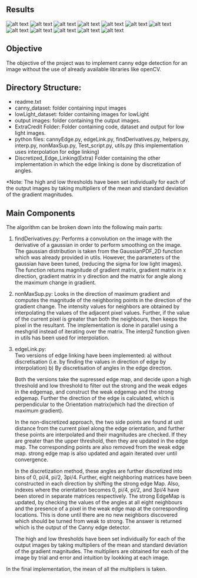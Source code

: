     
## Results 
![alt text](https://github.com/tejas0809/CV-CannyEdgeDetection/blob/master/canny_dataset/118035.jpg?raw=true)
![alt text](https://github.com/tejas0809/CV-CannyEdgeDetection/blob/master/output_canny_dataset/118035.png?raw=true)
![alt text](https://github.com/tejas0809/CV-CannyEdgeDetection/blob/master/canny_dataset/135069.jpg?raw=true)
![alt text](https://github.com/tejas0809/CV-CannyEdgeDetection/blob/master/output_canny_dataset/135069.png?raw=true)
![alt text](https://github.com/tejas0809/CV-CannyEdgeDetection/blob/master/canny_dataset/189080.jpg?raw=true)
![alt text](https://github.com/tejas0809/CV-CannyEdgeDetection/blob/master/output_canny_dataset/189080.png?raw=true)
![alt text](https://github.com/tejas0809/CV-CannyEdgeDetection/blob/master/canny_dataset/21077.jpg?raw=true)
![alt text](https://github.com/tejas0809/CV-CannyEdgeDetection/blob/master/output_canny_dataset/21077.png?raw=true)
![alt text](https://github.com/tejas0809/CV-CannyEdgeDetection/blob/master/lowLight_dataset/2015_00010.jpg?raw=true)
![alt text](https://github.com/tejas0809/CV-CannyEdgeDetection/blob/master/ExtraCredit/output_lowLight_dataset/2015_00010.png?raw=true)
![alt text](https://github.com/tejas0809/CV-CannyEdgeDetection/blob/master/lowLight_dataset/2015_03062.jpg?raw=true)
![alt text](https://github.com/tejas0809/CV-CannyEdgeDetection/blob/master/ExtraCredit/output_lowLight_dataset/2015_03062.png)

## Objective
The objective of the project was to implement canny edge detection for an image without the use of already available libraries like openCV. 

## Directory Structure:
- readme.txt
- canny_dataset: folder containing input images
- lowLight_dataset: folder containing images for lowLight
- output images: folder containing the output images. 
- ExtraCredit Folder: Folder containing code, dataset and output for low light images.                  
- python files: cannyEdge.py, edgeLink.py, findDerivatives.py, helpers.py, interp.py, nonMaxSup.py, Test_script.py, utils.py (this implementation uses interpolation for edge linking)
- Discretized_Edge_Linking(Extra) Folder containing the other implementation in which the edge linking is done by discretization of angles. 

*Note: The high and low thresholds have been set individually for each of the output images by taking multipliers of the mean and standard deviation of the gradient magnitudes. 



## Main Components
The algorithm can be broken down into the following main parts:
1. findDerivatives.py:
     Performs a convolution on the image with the derivative of a gaussian in order to perform smoothing on the image. 
     The gaussian distribution is taken from the GaussianPDF_2D function which was already provided in utils. However, the parameters of the gaussian have been tuned, (reducing the sigma for low light images). The function returns magnitude of gradient matrix, gradient matrix in x direction, gradient matrix in y direction and the matrix for angle along the maximum change in gradient.
1. nonMaxSup.py:
    Looks in the direction of maximum gradient and computes the magnitude of the neighboring points in the direction of the gradient change. The intensity values for neighbors are obtained by interpolating the values of the adjacent pixel values. Further, if the value of the current pixel is greater than both the neighbours, then keeps the pixel in the resultant. 
    The implementation is done in parallel using a meshgrid instead of iterating over the matrix. The interp2 function given in utils has been used for interpolation. 

1. edgeLink.py:    
    Two versions of edge linking have been implemented: 
    a) without discretisation (i.e. by finding the values in direction of edge by interpolation)
    b) By discretisation of angles in the edge direction.
    
    Both the versions take the supressed edge map, and decide upon a high threshold and low threshold to filter out the strong and the weak edges in the edgemap, and construct the weak edgemap and the strong edgemap. Further the direction of the edge is calculated, which is perpendicular to the Orientation matrix(which had the direction of maximum gradient). 
    
    In the non-discretized approach, the two side points are found at unit distance from the current pixel along the edge orientation,  and further these points are interpolated and their magnitudes are checked. If they are greater than the upper threshold, then they are updated in the edge map. The corresponding points are also removed from the weak edge map. strong edge map is also updated and again iterated over until convergence. 
    
    In the discretization method, these angles are further discretized into bins of 0, pi/4, pi/2, 3pi/4. Further, eight neighboring matrices have been constructed in each direction by shifting the strong edge Map. Also, indexes where the orientation becomes 0, pi/4, pi/2, and 3pi/4 have been stored in separate matrices respectively. The strong EdgeMap is updated, by checking the values of the angles at all eight neighbours and the presence of a pixel in the weak edge map at the corresponding locations. This is done until there are no new neighbors discovered which should be turned from weak to strong. The answer is returned which is the output of the Canny edge detector. 
    
 
   The high and low thresholds have been set individually for each of the output images by taking multipliers of the mean and standard deviation of the gradient magnitudes. The multipliers are obtained for each of the image by trial and error and intuition by lookking at each image. 
    
  In the final implementation, the mean of all the multipliers is taken. 
    
    
